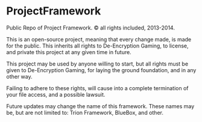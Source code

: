 ProjectFramework
================

Public Repo of Project Framework. © all rights included, 2013-2014.

This is an open-source project, meaning that every change made, is made for the public. This inherits all rights to De-Encryption Gaming, to license, and private this project at any given time in future.

This project may be used by anyone willing to start, but all rights must be given to De-Encryption Gaming, for laying the ground foundation, and in any other way.

Failing to adhere to these rights, will cause into a complete termination of your file access, and a possible lawsuit.

Future updates may change the name of this framework. These names may be, but are not limited to: Trion Framework, BlueBox, and other.
